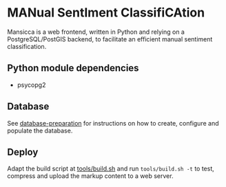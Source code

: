 # MANual SentIment ClassifiCAtion 

Mansicca is a web frontend, written in Python and relying on a PostgreSQL/PostGIS backend, to facilitate an efficient manual sentiment classification.

## Python module dependencies
- psycopg2

## Database
See [database-preparation](./database-preparation/) for instructions on how     to create, configure and populate the database.

## Deploy
Adapt the build script at [tools/build.sh](./tools/build.sh) and run `tools/build.sh -t` to test, compress and upload the markup content to a web server.
